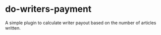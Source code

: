 # do-writers-payment
A simple plugin to calculate writer payout based on the number of articles written.
